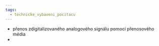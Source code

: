```yaml
---
tags:
  - technicke_vybaveni_pocitacu
---
```

* přenos zdigitalizovaného analogového signálu pomocí přenosového média
* 
